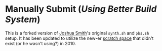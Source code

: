Manually Submit (_Using Better Build System_)
=============================================

This is a forked version of [Joshua Smith](mailto:smjoshua@umich.edu)'s original
`synth.sh` and `pbs.sh` setup. It has been updated to utilize the new-er
[scratch space](http://cac.engin.umich.edu/resources/storage/flux-high-performance-storage-scratch)
that didn't exist (or he wasn't using?) in 2010.
